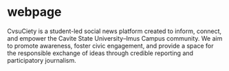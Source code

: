 # webpage
CvsuCiety is a student-led social news platform created to inform, connect, and empower the Cavite State University–Imus Campus community.
We aim to promote awareness, foster civic engagement, and provide a space for the responsible exchange of ideas through credible reporting
and participatory journalism.
